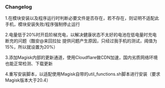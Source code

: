 ### Changelog

1.在模块安装以及程序运行时判断必要文件是否存在，若不存在，则证明不适配此手机，模块安装失败/程序强制停止运行

2.电量低于20%时开启阶梯充电，以解决健康状态不太好的电池在低电量时充电断充的问题（酷安@来回拉扯 提供问题产生原因，只经过我手机的测试，阈值为15%，所以就设置为20%）

3.添加Magisk内部的更新通道，使用Cloudflare做CDN加速，国内劣质网络环境也能正常检测、下载更新

4.重写安装脚本，以适配使用Magisk自带的util_functions.sh脚本进行安装（要求Magisk版本大于20.4）
